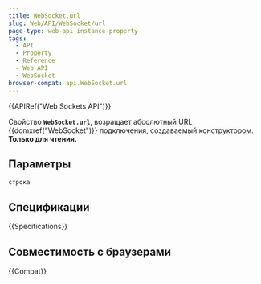 ```yaml
---
title: WebSocket.url
slug: Web/API/WebSocket/url
page-type: web-api-instance-property
tags:
  - API
  - Property
  - Reference
  - Web API
  - WebSocket
browser-compat: api.WebSocket.url
---
```


{{APIRef("Web Sockets API")}}

Свойство **`WebSocket.url`**, возращает абсолютный URL {{domxref("WebSocket")}} подключения, создаваемый конструктором. **Только для чтения.**

## Параметры

`строка`

## Спецификации

{{Specifications}}

## Совместимость с браузерами

{{Compat}}
